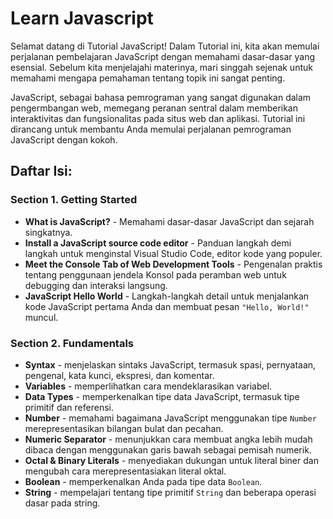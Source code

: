 # Learn Javascript

Selamat datang di Tutorial JavaScript! Dalam Tutorial ini, kita akan memulai perjalanan pembelajaran JavaScript dengan memahami dasar-dasar yang esensial. Sebelum kita menjelajahi materinya, mari singgah sejenak untuk memahami mengapa pemahaman tentang topik ini sangat penting.

JavaScript, sebagai bahasa pemrograman yang sangat digunakan dalam pengermbangan web, memegang peranan sentral dalam memberikan interaktivitas dan fungsionalitas pada situs web dan aplikasi. Tutorial ini dirancang untuk membantu Anda memulai perjalanan pemrograman JavaScript dengan kokoh.

## Daftar Isi:

### Section 1. Getting Started

- **What is JavaScript?** - Memahami dasar-dasar JavaScript dan sejarah singkatnya.
- **Install a JavaScript source code editor** - Panduan langkah demi langkah untuk menginstal Visual Studio Code, editor kode yang populer.
- **Meet the Console Tab of Web Development Tools** - Pengenalan praktis tentang penggunaan jendela Konsol pada peramban web untuk debugging dan interaksi langsung.
- **JavaScript Hello World** - Langkah-langkah detail untuk menjalankan kode JavaScript pertama Anda dan membuat pesan `"Hello, World!"` muncul.

### Section 2. Fundamentals

- **Syntax** - menjelaskan sintaks JavaScript, termasuk spasi, pernyataan, pengenal, kata kunci, ekspresi, dan komentar.
- **Variables** - memperlihatkan cara mendeklarasikan variabel.
- **Data Types** - memperkenalkan tipe data JavaScript, termasuk tipe primitif dan referensi.
- **Number** - memahami bagaimana JavaScript menggunakan tipe `Number` merepresentasikan bilangan bulat dan pecahan.
- **Numeric Separator** - menunjukkan cara membuat angka lebih mudah dibaca dengan menggunakan garis bawah sebagai pemisah numerik.
- **Octal & Binary Literals** - menyediakan dukungan untuk literal biner dan mengubah cara merepresentasiakan literal oktal.
- **Boolean** - memperkenalkan Anda pada tipe data `Boolean`.
- **String** - mempelajari tentang tipe primitif `String` dan beberapa operasi dasar pada string.